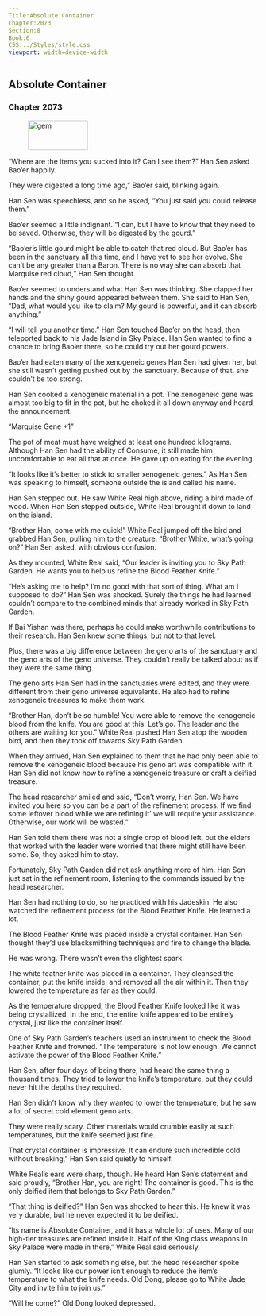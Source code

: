 ```yaml
---
Title:Absolute Container 
Chapter:2073 
Section:8 
Book:6 
CSS:../Styles/style.css 
viewport: width=device-width
---
```

  
## Absolute Container
### Chapter 2073
  
<figure>
	<img src="../Images/gem.gif" alt="gem" id="gem" width="120" height="60" />
</figure>
  

  
“Where are the items you sucked into it? Can I see them?” Han Sen asked Bao’er happily.

They were digested a long time ago,” Bao’er said, blinking again.

Han Sen was speechless, and so he asked, “You just said you could release them.”

Bao’er seemed a little indignant. “I can, but I have to know that they need to be saved. Otherwise, they will be digested by the gourd.”

“Bao’er’s little gourd might be able to catch that red cloud. But Bao’er has been in the sanctuary all this time, and I have yet to see her evolve. She can’t be any greater than a Baron. There is no way she can absorb that Marquise red cloud,” Han Sen thought.

Bao’er seemed to understand what Han Sen was thinking. She clapped her hands and the shiny gourd appeared between them. She said to Han Sen, “Dad, what would you like to claim? My gourd is powerful, and it can absorb anything.”

“I will tell you another time.” Han Sen touched Bao’er on the head, then teleported back to his Jade Island in Sky Palace. Han Sen wanted to find a chance to bring Bao’er there, so he could try out her gourd powers.

Bao’er had eaten many of the xenogeneic genes Han Sen had given her, but she still wasn’t getting pushed out by the sanctuary. Because of that, she couldn’t be too strong.

Han Sen cooked a xenogeneic material in a pot. The xenogeneic gene was almost too big to fit in the pot, but he choked it all down anyway and heard the announcement.

“Marquise Gene +1”

The pot of meat must have weighed at least one hundred kilograms. Although Han Sen had the ability of Consume, it still made him uncomfortable to eat all that at once. He gave up on eating for the evening.

“It looks like it’s better to stick to smaller xenogeneic genes.” As Han Sen was speaking to himself, someone outside the island called his name.

Han Sen stepped out. He saw White Real high above, riding a bird made of wood. When Han Sen stepped outside, White Real brought it down to land on the island.

“Brother Han, come with me quick!” White Real jumped off the bird and grabbed Han Sen, pulling him to the creature. “Brother White, what’s going on?” Han Sen asked, with obvious confusion.

As they mounted, White Real said, “Our leader is inviting you to Sky Path Garden. He wants you to help us refine the Blood Feather Knife.”

“He’s asking me to help? I’m no good with that sort of thing. What am I supposed to do?” Han Sen was shocked. Surely the things he had learned couldn’t compare to the combined minds that already worked in Sky Path Garden.

If Bai Yishan was there, perhaps he could make worthwhile contributions to their research. Han Sen knew some things, but not to that level.

Plus, there was a big difference between the geno arts of the sanctuary and the geno arts of the geno universe. They couldn’t really be talked about as if they were the same thing.

The geno arts Han Sen had in the sanctuaries were edited, and they were different from their geno universe equivalents. He also had to refine xenogeneic treasures to make them work.

“Brother Han, don’t be so humble! You were able to remove the xenogeneic blood from the knife. You are good at this. Let’s go. The leader and the others are waiting for you.” White Real pushed Han Sen atop the wooden bird, and then they took off towards Sky Path Garden.

When they arrived, Han Sen explained to them that he had only been able to remove the xenogeneic blood because his geno art was compatible with it. Han Sen did not know how to refine a xenogeneic treasure or craft a deified treasure.

The head researcher smiled and said, “Don’t worry, Han Sen. We have invited you here so you can be a part of the refinement process. If we find some leftover blood while we are refining it’ we will require your assistance. Otherwise, our work will be wasted.”

Han Sen told them there was not a single drop of blood left, but the elders that worked with the leader were worried that there might still have been some. So, they asked him to stay.

Fortunately, Sky Path Garden did not ask anything more of him. Han Sen just sat in the refinement room, listening to the commands issued by the head researcher.

Han Sen had nothing to do, so he practiced with his Jadeskin. He also watched the refinement process for the Blood Feather Knife. He learned a lot.

The Blood Feather Knife was placed inside a crystal container. Han Sen thought they’d use blacksmithing techniques and fire to change the blade.

He was wrong. There wasn’t even the slightest spark.

The white feather knife was placed in a container. They cleansed the container, put the knife inside, and removed all the air within it. Then they lowered the temperature as far as they could.

As the temperature dropped, the Blood Feather Knife looked like it was being crystallized. In the end, the entire knife appeared to be entirely crystal, just like the container itself.

One of Sky Path Garden’s teachers used an instrument to check the Blood Feather Knife and frowned. “The temperature is not low enough. We cannot activate the power of the Blood Feather Knife.”

Han Sen, after four days of being there, had heard the same thing a thousand times. They tried to lower the knife’s temperature, but they could never hit the depths they required.

Han Sen didn’t know why they wanted to lower the temperature, but he saw a lot of secret cold element geno arts.

They were really scary. Other materials would crumble easily at such temperatures, but the knife seemed just fine.

That crystal container is impressive. It can endure such incredible cold without breaking,” Han Sen said quietly to himself.

White Real’s ears were sharp, though. He heard Han Sen’s statement and said proudly, “Brother Han, you are right! The container is good. This is the only deified item that belongs to Sky Path Garden.”

“That thing is deified?” Han Sen was shocked to hear this. He knew it was very durable, but he never expected it to be deified.

“Its name is Absolute Container, and it has a whole lot of uses. Many of our high-tier treasures are refined inside it. Half of the King class weapons in Sky Palace were made in there,” White Real said seriously.

Han Sen started to ask something else, but the head researcher spoke glumly. “It looks like our power isn’t enough to reduce the item’s temperature to what the knife needs. Old Dong, please go to White Jade City and invite him to join us.”

“Will he come?” Old Dong looked depressed.